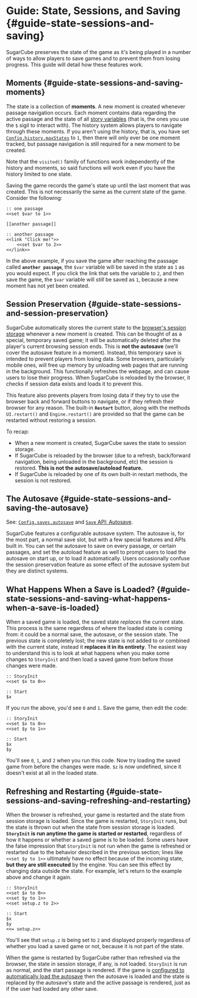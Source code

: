 # Guide: State, Sessions, and Saving {#guide-state-sessions-and-saving}

SugarCube preserves the state of the game as it's being played in a number of ways to allow players to save games and to prevent them from losing progress. This guide will detail how these features work.

## Moments {#guide-state-sessions-and-saving-moments}

The state is a collection of **moments**. A new moment is created whenever passage navigation occurs. Each moment contains data regarding the active passage and the state of all [story variables](#twinescript-variables) (that is, the ones you use the `$` sigil to interact with). The history system allows players to navigate through these moments. If you aren't using the history, that is, you have set [`Config.history.maxStates`](#config-api-property-history-maxstates) to `1`, then there will only ever be one moment tracked, but passage navigation is still required for a new moment to be created.

Note that the `visited()` family of functions work independently of the history and moments, so said functions will work even if you have the history limited to one state.

Saving the game records the game's state up until the last moment that was created. This is not necessarily the same as the current state of the game. Consider the following:

```
:: one passage
<<set $var to 1>>

[[another passage]]

:: another passage
<<link "Click me!">>
	<<set $var to 2>>
<</link>>
```

In the above example, if you save the game after reaching the passage called **`another passage`**, the `$var` variable will be saved in the state as `1` as you would expect. If you click the link that sets the variable to `2`, and then save the game, the `$var` variable will *still* be saved as `1`, because a new moment has not yet been created.

## Session Preservation {#guide-state-sessions-and-session-preservation}

SugarCube automatically stores the current state to the [browser's session storage](https://developer.mozilla.org/en-US/docs/Web/API/Window/sessionStorage) whenever a new moment is created. This can be thought of as a special, temporary saved game; it will be automatically deleted after the player's current browsing session ends. This is **not the autosave** (we'll cover the autosave feature in a moment). Instead, this temporary save is intended to prevent players from losing data. Some browsers, particularly mobile ones, will free up memory by unloading web pages that are running in the background. This functionally refreshes the webpage, and can cause users to lose their progress. When SugarCube is reloaded by the browser, it checks if session data exists and loads it to prevent this.

This feature also prevents players from losing data if they try to use the browser back and forward buttons to navigate, or if they refresh their browser for any reason. The built-in **`Restart`** button, along with the methods `UI.restart()` and `Engine.restart()` are provided so that the game can be restarted without restoring a session.

To recap:

* When a new moment is created, SugarCube saves the state to session storage.
* If SugarCube is reloaded by the browser (due to a refresh, back/forward navigation, being unloaded in the background, etc) the session is restored. **This is not the autosave/autoload feature.**
* If SugarCube is reloaded by one of its own built-in restart methods, the session is not restored.

## The Autosave {#guide-state-sessions-and-saving-the-autosave}

See: [`Config.saves.autosave`](#config-api-property-saves-autosave) and [`Save` API: Autosave](#save-api-autosave).

SugarCube features a configurable autosave system. The autosave is, for the most part, a normal save slot, but with a few special features and APIs built in. You can set the autosave to save on every passage, or certain passages, and set the autoload feature as well to prompt users to load the autosave on start up, or to load it automatically. Users occasionally confuse the session preservation feature as some effect of the autosave system but they are distinct systems.

## What Happens When a Save is Loaded? {#guide-state-sessions-and-saving-what-happens-when-a-save-is-loaded}

When a saved game is loaded, the saved state *replaces* the current state. This process is the same regardless of where the loaded state is coming from: it could be a normal save, the autosave, or the session state. The previous state is completely lost; the new state is not added to or combined with the current state, instead it **replaces it in its entirety**. The easiest way to understand this is to look at what happens when you make some changes to `StoryInit` and then load a saved game from before those changes were made.

```
:: StoryInit
<<set $x to 0>>

:: Start
$x
```

If you run the above, you'd see `0` and `1`. Save the game, then edit the code:

```
:: StoryInit
<<set $x to 0>>
<<set $y to 1>>

:: Start
$x
$y
```

You'll see `0`, `1`, and `2` when you run this code. Now try loading the saved game from before the changes were made. `$z` is now undefined, since it doesn't exist at all in the loaded state.

## Refreshing and Restarting {#guide-state-sessions-and-saving-refreshing-and-restarting}

When the browser is refreshed, your game is restarted and the state from session storage is loaded. Since the game is restarted, `StoryInit` runs, but the state is thrown out when the state from session storage is loaded. **`StoryInit` is run anytime the game is started or restarted**, regardless of how it happens or whether a saved game is to be loaded. Some users have the false impression that `StoryInit` is not run when the game is refreshed or restarted due to the behavior described in the previous section; lines like `<<set $y to 1>>` ultimately have no effect because of the incoming state, **but they are still executed** by the engine. You can see this effect by changing data outside the state. For example, let's return to the example above and change it again.

```
:: StoryInit
<<set $x to 0>>
<<set $y to 1>>
<<set setup.z to 2>>

:: Start
$x
$y
<<= setup.z>>
```

You'll see that `setup.z` is being set to `2` and displayed properly regardless of whether you load a saved game or not, because it is not part of the state.

When the game is restarted by SugarCube rather than refreshed via the browser, the state in session storage, if any, is not loaded. `StoryInit` is run as normal, and the start passage is rendered. If the game is [configured to automatically load the autosave](#config-api-property-saves-autoload) then the autosave is loaded and the state is replaced by the autosave's state and the active passage is rendered, just as if the user had loaded any other save.